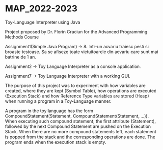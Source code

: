 # MAP_2022-2023
Toy-Language Interpreter using Java

Project proposed by Dr. Florin Craciun for the Advanced Programming Methods Course

Assignment1(Simple Java Program) -> 8. Intr-un acvariu traiesc pesti si broaste testoase.
Sa se afiseze toate vietuitoarele din acvariu care sunt 
mai batrine de 1 an.

Assignment2 -> Toy Language Interpreter as a console application.

Assignment7 -> Toy Language Interpreter with a working GUI.

The purpose of this project was to experiment with how variables are created,
where they are kept (Symbol Table), how operations are executed (Execution Stack)
and how Reference Type variables are stored (Heap) when running a program in
a Toy-Language manner.

A program in the toy language has the form CompoundStatement(Statement, CompoundStatement(Statement, ...)).
When executing such compound statement, the first attribute (Statement), followed by the next Compound Statement
are pushed on the Execution Stack. When there are no more compound statements left, each statement is popped from
the stack and the corresponding operations are done. The program ends when the execution stack is empty.

